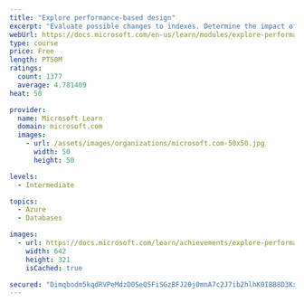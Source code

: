 ```yaml
---
title: "Explore performance-based design"
excerpt: "Evaluate possible changes to indexes. Determine the impact of changes to queries and indexes. Explore relevant Dynamic Management Objects."
webUrl: https://docs.microsoft.com/en-us/learn/modules/explore-performance-based-design/
type: course
price: Free
length: PT50M
ratings:
  count: 1377
  average: 4.781409
heat: 50

provider:
  name: Microsoft Learn
  domain: microsoft.com
  images:
    - url: /assets/images/organizations/microsoft.com-50x50.jpg
      width: 50
      height: 50

levels:
  - Intermediate

topics:
  - Azure
  - Databases

images:
  - url: https://docs.microsoft.com/learn/achievements/explore-performance-based-design-social.png
    width: 642
    height: 321
    isCached: true

secured: "Dimqbodm5kqdRVPeMdzD0SeQ5FiSGzBFJ20j0mnA7c2J7ib2hlhK0IBB8D3Kxl2zUAzuz2G1l6lFTKtNcXHN5T41n1oxFNDU0HMTZ8Bhvjj7BJ5lST0Mey65LOARYyvxADxLJcc/Q0O+rLl0kPO9Hu2/k8XWOoyllNKBUsaPWR6+VvbZpjIaeps32FEQwPtRFYPaHgurTBAku+F66IlHv5EG5xB16bo8rMctLWv+yPQF8M5vzRzIpYe+M0jh/Be1Tk6qpfcJK/7hymzv3FoTmD425boXXXc+ma7vepTjL9+Dd4nncUcWVM91Xv14OaQlTOJ+Evs1ez+yEeAmpWlf5KmkBaOr20Q4HYo1/RIb4F5oqP5wump4IQP7l8EqK2BfsBfM7g25bNnuc5zFpiR+EQcinuLQ+NgRJb8nnncK9gs=;lcBS4vmCOzfz+wP0/a/N1Q=="
---
```


